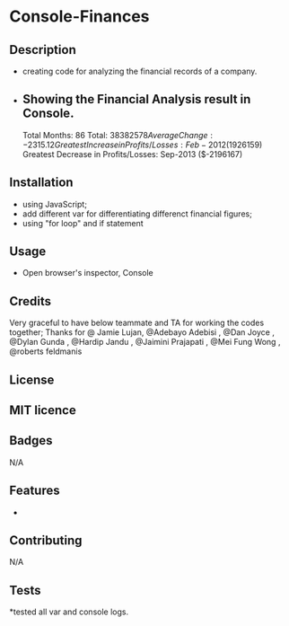 #  Console-Finances

## Description 
* creating code for analyzing the financial records of a company.
* Showing the Financial Analysis result in Console.
  ----------------
  Total Months: 86
  Total: $38382578
  Average Change: -2315.12
  Greatest Increase in Profits/Losses: Feb-2012 ($1926159)
  Greatest Decrease in Profits/Losses: Sep-2013 ($-2196167)
  

## Installation

* using JavaScript;
* add different var for differentiating differenct financial figures;
* using "for loop" and if statement


## Usage 

* Open browser's inspector, Console

## Credits

Very graceful to have below teammate and TA for working the codes together;
Thanks for @ Jamie Lujan, @Adebayo Adebisi
, 
@Dan Joyce
, 
@Dylan Gunda
, 
@Hardip Jandu
, 
@Jaimini Prajapati
, 
@Mei Fung Wong
,
@roberts feldmanis

## License

MIT licence
---



## Badges
N/A

## Features

* 

## Contributing

N/A

## Tests

*tested all var and console logs.
